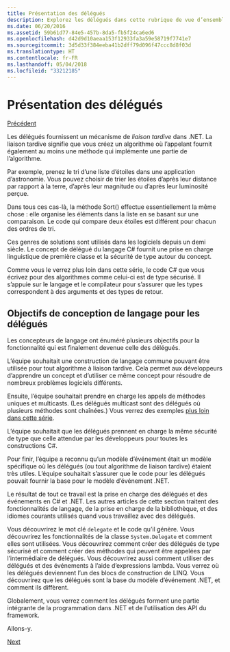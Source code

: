 ```yaml
---
title: Présentation des délégués
description: Explorez les délégués dans cette rubrique de vue d’ensemble qui présente les concepts de base et décrit les objectifs de conception de langage pour les délégués.
ms.date: 06/20/2016
ms.assetid: 59b61d77-84e5-457b-8da5-fb5f24ca6ed6
ms.openlocfilehash: d42d9d10aeaa153f12933fa3a59e58719f7741e7
ms.sourcegitcommit: 3d5d33f384eeba41b2dff79d096f47ccc8d8f03d
ms.translationtype: HT
ms.contentlocale: fr-FR
ms.lasthandoff: 05/04/2018
ms.locfileid: "33212185"
---
```

# <a name="introduction-to-delegates"></a>Présentation des délégués

[Précédent](delegates-events.md)

Les délégués fournissent un mécanisme de *liaison tardive* dans .NET. La liaison tardive signifie que vous créez un algorithme où l’appelant fournit également au moins une méthode qui implémente une partie de l’algorithme.

Par exemple, prenez le tri d’une liste d’étoiles dans une application d’astronomie.
Vous pouvez choisir de trier les étoiles d’après leur distance par rapport à la terre, d’après leur magnitude ou d’après leur luminosité perçue.

Dans tous ces cas-là, la méthode Sort() effectue essentiellement la même chose : elle organise les éléments dans la liste en se basant sur une comparaison. Le code qui compare deux étoiles est différent pour chacun des ordres de tri.

Ces genres de solutions sont utilisés dans les logiciels depuis un demi siècle.
Le concept de délégué du langage C# fournit une prise en charge linguistique de première classe et la sécurité de type autour du concept.

Comme vous le verrez plus loin dans cette série, le code C# que vous écrivez pour des algorithmes comme celui-ci est de type sécurisé. Il s’appuie sur le langage et le compilateur pour s’assurer que les types correspondent à des arguments et des types de retour.

## <a name="language-design-goals-for-delegates"></a>Objectifs de conception de langage pour les délégués

Les concepteurs de langage ont énuméré plusieurs objectifs pour la fonctionnalité qui est finalement devenue celle des délégués.

L’équipe souhaitait une construction de langage commune pouvant être utilisée pour tout algorithme à liaison tardive. Cela permet aux développeurs d’apprendre un concept et d’utiliser ce même concept pour résoudre de nombreux problèmes logiciels différents.

Ensuite, l’équipe souhaitait prendre en charge les appels de méthodes uniques et multicasts. (Les délégués multicast sont des délégués où plusieurs méthodes sont chaînées.) Vous verrez des exemples [plus loin dans cette série](delegate-class.md). 

L’équipe souhaitait que les délégués prennent en charge la même sécurité de type que celle attendue par les développeurs pour toutes les constructions C#. 

Pour finir, l’équipe a reconnu qu’un modèle d’événement était un modèle spécifique où les délégués (ou tout algorithme de liaison tardive) étaient très utiles. L’équipe souhaitait s’assurer que le code pour les délégués pouvait fournir la base pour le modèle d’événement .NET.

Le résultat de tout ce travail est la prise en charge des délégués et des événements en C# et .NET. Les autres articles de cette section traitent des fonctionnalités de langage, de la prise en charge de la bibliothèque, et des idiomes courants utilisés quand vous travaillez avec des délégués.

Vous découvrirez le mot clé `delegate` et le code qu’il génère. Vous découvrirez les fonctionnalités de la classe `System.Delegate` et comment elles sont utilisées. Vous découvrirez comment créer des délégués de type sécurisé et comment créer des méthodes qui peuvent être appelées par l’intermédiaire de délégués. Vous découvrirez aussi comment utiliser des délégués et des événements à l’aide d’expressions lambda. Vous verrez où les délégués deviennent l’un des blocs de construction de LINQ. Vous découvrirez que les délégués sont la base du modèle d’événement .NET, et comment ils diffèrent.

Globalement, vous verrez comment les délégués forment une partie intégrante de la programmation dans .NET et de l’utilisation des API du framework.

Allons-y.

[Next](delegate-class.md)
